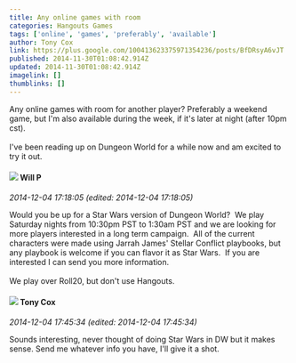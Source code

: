 ```yaml
---
title: Any online games with room
categories: Hangouts Games
tags: ['online', 'games', 'preferably', 'available']
author: Tony Cox
link: https://plus.google.com/100413623375971354236/posts/BfDRsyA6vJT
published: 2014-11-30T01:08:42.914Z
updated: 2014-11-30T01:08:42.914Z
imagelink: []
thumblinks: []
---
```


Any online games with room for another player? Preferably a weekend game, but I&#39;m also available during the week, if it&#39;s later at night (after 10pm cst).<br /><br />I&#39;ve been reading up on Dungeon World for a while now and am excited to try it out.
<div id='comment z130ilczdqjiinr1z23jhxy41sjwcziec'>
  <h4><img src='{{site.baseurl}}//images/avatars/100395114003715336076_photo.jpg'> Will P</h4>
      <p><cite>2014-12-04 17:18:05 (edited: 2014-12-04 17:18:05)</cite></p>
        <p>Would you be up for a Star Wars version of Dungeon World?  We play Saturday nights from 10:30pm PST to 1:30am PST and we are looking for more players interested in a long term campaign.  All of the current characters were made using Jarrah James&#39; Stellar Conflict playbooks, but any playbook is welcome if you can flavor it as Star Wars.  If you are interested I can send you more information.<br /><br />We play over Roll20, but don&#39;t use Hangouts.</p>
</div>
        

<div id='comment z130ilczdqjiinr1z23jhxy41sjwcziec'>
  <h4><img src='{{site.baseurl}}//images/avatars/100413623375971354236_photo.jpg'> Tony Cox</h4>
      <p><cite>2014-12-04 17:45:34 (edited: 2014-12-04 17:45:34)</cite></p>
        <p>Sounds interesting, never thought of doing Star Wars in DW but it makes sense. Send me whatever info you have, I&#39;ll give it a shot.</p>
</div>
        